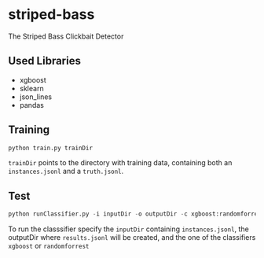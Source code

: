 # striped-bass
The Striped Bass Clickbait Detector

## Used Libraries

* xgboost
* sklearn
* json_lines
* pandas


## Training
```python
python train.py trainDir
```
`trainDir` points to the directory with training data, containing both an `instances.jsonl` and a `truth.jsonl`.

## Test
```python
python runClassifier.py -i inputDir -o outputDir -c xgboost:randomforrest
```

To run the classsifier specify the `inputDir` containing `instances.jsonl`, the outputDir where `results.jsonl` will be created, and the one of the classifiers `xgboost` or `randomforrest`